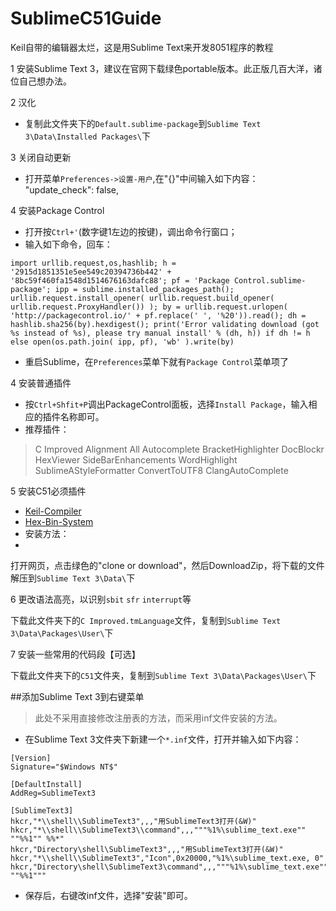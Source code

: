 # SublimeC51Guide
Keil自带的编辑器太烂，这是用Sublime Text来开发8051程序的教程

1 安装Sublime Text 3，建议在官网下载绿色portable版本。此正版几百大洋，诸位自己想办法。

2 汉化
* 复制此文件夹下的`Default.sublime-package`到`Sublime Text 3\Data\Installed Packages\`下

3 关闭自动更新
* 打开菜单`Preferences->设置-用户`,在"{}"中间输入如下内容：
	"update_check": false,

4 安装Package Control
* 打开按`Ctrl+'`(数字键1左边的按键)，调出命令行窗口；
* 输入如下命令，回车：
```
import urllib.request,os,hashlib; h = '2915d1851351e5ee549c20394736b442' + '8bc59f460fa1548d1514676163dafc88'; pf = 'Package Control.sublime-package'; ipp = sublime.installed_packages_path(); urllib.request.install_opener( urllib.request.build_opener( urllib.request.ProxyHandler()) ); by = urllib.request.urlopen( 'http://packagecontrol.io/' + pf.replace(' ', '%20')).read(); dh = hashlib.sha256(by).hexdigest(); print('Error validating download (got %s instead of %s), please try manual install' % (dh, h)) if dh != h else open(os.path.join( ipp, pf), 'wb' ).write(by)
```
* 重启Sublime，在`Preferences`菜单下就有`Package Control`菜单项了



4 安装普通插件
* 按`Ctrl+Shfit+P`调出PackageControl面板，选择`Install Package`，输入相应的插件名称即可。
* 推荐插件：

> C Improved
> Alignment
> All Autocomplete
> BracketHighlighter
> DocBlockr
> HexViewer
> SideBarEnhancements
> WordHighlight
> SublimeAStyleFormatter
> ConvertToUTF8
> ClangAutoComplete
	
5 安装C51必须插件
* [Keil-Compiler](https://github.com/bingdianfeishui/sublime-Keil-Compiler)
* [Hex-Bin-System](https://github.com/bingdianfeishui/hex-bin_system)
* 安装方法：
* 
打开网页，点击绿色的"clone or download"，然后DownloadZip，将下载的文件解压到`Sublime Text 3\Data\`下

6 更改语法高亮，以识别`sbit` `sfr` `interrupt`等

下载此文件夹下的`C Improved.tmLanguage`文件，复制到`Sublime Text 3\Data\Packages\User\`下

7 安装一些常用的代码段【可选】

下载此文件夹下的`C51`文件夹，复制到`Sublime Text 3\Data\Packages\User\`下



##添加Sublime Text 3到右键菜单

> 此处不采用直接修改注册表的方法，而采用inf文件安装的方法。
* 在Sublime Text 3文件夹下新建一个`*.inf`文件，打开并输入如下内容：
```
[Version]
Signature="$Windows NT$"

[DefaultInstall]
AddReg=SublimeText3

[SublimeText3]
hkcr,"*\\shell\\SublimeText3",,,"用SublimeText3打开(&W)"
hkcr,"*\\shell\\SublimeText3\\command",,,"""%1%\sublime_text.exe"" ""%%1"" %%*"
hkcr,"Directory\shell\SublimeText3",,,"用SublimeText3打开(&W)"
hkcr,"*\\shell\\SublimeText3","Icon",0x20000,"%1%\sublime_text.exe, 0"
hkcr,"Directory\shell\SublimeText3\command",,,"""%1%\sublime_text.exe"" ""%%1"""

```
* 保存后，右键改inf文件，选择"安装"即可。

